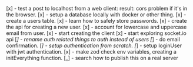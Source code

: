 [x] - test a post to localhost from a web client: result: cors problem if it's in the browser.
[x] - setup a database locally with docker or other thing.
[x] - create a users table.
[x] - learn how to safely store passwords.
[x] - create the api for creating a new user.
[x] - account for lowercase and uppercase email from user.
[x] - start creating the client
[x] - start exploring socket.io api
[_] - rename auth related things to auth instead of users
[_] - do email confirmation.
[_] - setup authentication from scratch.
[_] - setup loginUser with jwt authentication.
[x] - make zod check env variables, creating a initEverything function.
[_] - search how to publish this on a real server
